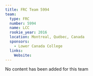 ```yaml
---
title: FRC Team 5994
team:
  type: FRC
  number: 5994
  name: LCC
  rookie_year: 2016
  location: Montreal, Québec, Canada
  sponsors:
    - Lower Canada College
  links:
    Website: 
---
```

No content has been added for this team